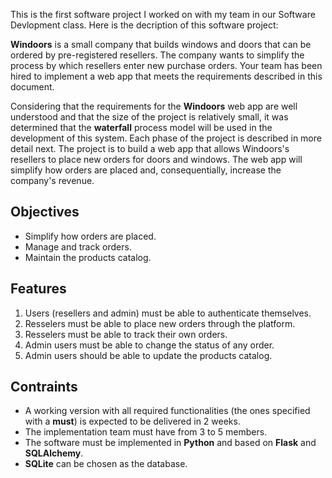 This is the first software project I worked on with my team in our Software Devlopment class.
Here is the decription of this software project:

**Windoors** is a small company that builds windows and doors that can be ordered by pre-registered resellers. The company wants to simplify the process by which resellers enter new purchase orders. Your team has been hired to implement a web app that meets the requirements described in this document.

Considering that the requirements for the **Windoors** web app are well understood and that the size of the project is relatively small, it was determined that the **waterfall** process model will be used in the development of this system. Each phase of the project is described in more detail next. The project is to build a web app that allows Windoors's resellers to place new orders for doors and windows. The web app will simplify how orders are placed and, consequentially, increase the company's revenue. 

## Objectives 

* Simplify how orders are placed.
* Manage and track orders.
* Maintain the products catalog.

## Features 

1. Users (resellers and admin) must be able to authenticate themselves. 
2. Resselers must be able to place new orders through the platform.
3. Resselers must be able to track their own orders. 
4. Admin users must be able to change the status of any order. 
5. Admin users should be able to update the products catalog. 

## Contraints 

* A working version with all required functionalities (the ones specified with a **must**) is expected to be delivered in 2 weeks. 
* The implementation team must have from 3 to 5 members. 
* The software must be implemented in **Python** and based on **Flask** and **SQLAlchemy**. 
* **SQLite** can be chosen as the database. 
